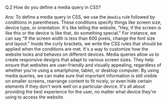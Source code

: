 Q.2 How do you define a media query in CSS?

Ans:  To define a media query in CSS, we use the `@media` rule followed by conditions in parentheses. These conditions specify things like screen size, device type, or orientation. It's like telling the website, "Hey, if the screen is like this or the device is like that, do something special."
For instance, we can say "If the screen width is less than 600 pixels, change the font size and layout." Inside the curly brackets, we write the CSS rules that should be applied when the conditions are met. It's a way to customize how the website looks and behaves on different devices.
Media queries allow us to create responsive designs that adapt to various screen sizes. They help ensure that websites are user-friendly and visually appealing, regardless of whether you're using a smartphone, tablet, or desktop computer.
By using media queries, we can make sure that important information is still visible on smaller screens, rearrange content to fit nicely, or even hide certain elements if they don't work well on a particular device. It's all about providing the best experience for the user, no matter what device they're using to access the website.